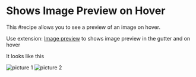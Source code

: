 # Shows Image Preview on Hover

This #recipe allows you to see a preview of an image on hover.

Use extension: [Image preview](https://marketplace.visualstudio.com/items?itemName=kisstkondoros.vscode-gutter-preview) to shows image preview in the gutter and on hover

It looks like this

![picture 1](../../assets/images/preview-image-on-hover.png)
![picture 2](../../assets/images/preview-image-in-glutter.png)
